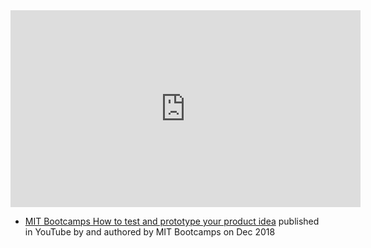 
<iframe width="560" height="315" src="https://www.youtube.com/embed/yggTd1hRP6I" title="YouTube video player" frameborder="0" allow="accelerometer; autoplay; clipboard-write; encrypted-media; gyroscope; picture-in-picture; web-share" allowfullscreen></iframe>

- [MIT Bootcamps How to test and prototype your product idea](https://www.youtube.com/watch?v=yggTd1hRP6I&list=PLQykyC1zr8f9MWQpGgRNkRYEMFErcpH6y) published in YouTube by  and authored by MIT Bootcamps on Dec 2018


